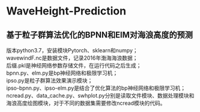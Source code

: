 # WaveHeight-Prediction
## 基于粒子群算法优化的BPNN和ElM对海浪高度的预测
版本python3.7，安装模块Pytorch、sklearn和numpy；    
wavewindF.nc是数据文件，记录2016年渤海海浪数据；    
后缀.pkl是神经网络参数存储文件，在运行代码之后生成；    
bpnn.py、elm.py是bp神经网络和极限学习机；    
ipso.py是粒子群算法效果演示模块；     
ipso-bpnn.py、ipso-elm.py是结合了优化算法的bp神经网络和极限学习机；    
ncread.py、data_cache.py、swhplot.py分别是读取文件模块、数据处理模块和海浪高度绘图模块，对于不同的数据集需要修改ncread模块的代码。    
